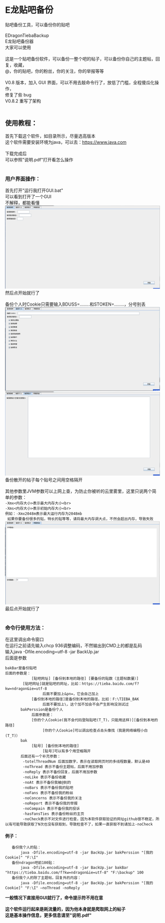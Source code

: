 # E龙贴吧备份
贴吧备份工具，可以备份你的贴吧<br>
<br>
EDragonTiebaBackup<br>
E龙贴吧备份器<br>
大家可以使用<br>
<br>
这是一个贴吧备份软件，可以备份一整个吧的帖子，可以备份你自己的主题帖，回复，收藏，<br>
@，你的贴吧，你的粉丝，你的关注，你的举报等等<br>
<br>
V0.8 版本，加入 GUI 界面，可以不用去敲命令行了，放低了门槛，全程傻瓜化操作，<br>
修复了些 bug<br>
V0.8.2 重写了架构<br>
<br>
## 使用教程：
首先下载这个软件，如目录所示，尽量选高版本<br>
这个软件需要安装环境为java，可以去：https://www.java.com<br>
<br>
下载完成后<br>
可以参照"说明.pdf"打开看怎么操作<br>
<br>
### 用户界面操作：
首先打开"运行我打开GUI.bat"<br>
可以看到打开了一个GUI<br>
不解释，都能看懂<br>
![<图片加载失败>](describeFiles/tieba1.png)<br>
然后点开始就行了<br>
<br>
备份个人时Cookie只需要输入BDUSS=……..和STOKEN=……..，分号别丢<br>
![<图片加载失败>](describeFiles/tieba2.png)<br>
![<图片加载失败>](describeFiles/tieba3.png)<br>
备份散开的帖子每个贴号之间用空格隔开<br>
<br>
其他参数里JVM参数可以上网上查，为防止你被听的云里雾里，这里只说两个简单的参数：<br>
		`-Xmx<内存大小>表示最大内存大小<br>`<br>
		`-Xms<内存大小>表示初始内存大小<br>`<br>
		`例如：-Xmx2048m表示最大运行内存为2048mb`<br>
		` 如果你要备份很多的贴，特长的贴等等，请将最大内存调大点，不然会超出内存，导致失败`<br>
![<图片加载失败>](describeFiles/tieba4.png)<br>
最后点开始就行了<br>
<br>
### 命令行使用方法：
在这里调出命令窗口<br>
在运行之前请先输入chcp 936调整编码，不然输出到CMD上的都是乱码<br>
输入java -Dfile.encoding=utf-8 -jar BackUp.jar<br>
后面是参数
```
bakBar是备份贴吧
后面的参数是：
            [贴吧网址] [备份到本地的路径] [要备份的贴数（主题帖数量）]
	    [贴吧网址]就是贴吧的网址，比如：https://tieba.baidu.com/f?kw=ndragon&ie=utf-8
                 后面不要加上&pn=，它会自己加上
            [备份到本地的路径]是备份到本地的路径，比如：F:\TIEBA_BAK
                 后面不要加上\，这个加不加会不会产生影响没测试过
       bakPerssion是备份个人
            后面参数是：
            [你的个人Cookie(我不会代码登陆贴吧(T_T)，只能用这样)][备份到本地的路径]
                 [你的个人Cookie]可以调出检查点击头像找（我是网络编程小白(T_T)）
       bak
            [贴号] [备份到本地的路径]
                 [贴号]可以有多个用空格隔开
       后面还有一个补充参数：
		-totelThreadNum 后面加数字，表示在读取网页时的多线程数量，默认是40
		-noThread 表示不备份主题帖，后面不用加参数
		-noReply 表示不备份回复，后面不用加参数
		-noLike 表示不备份收藏
		-noAt 表示不备份我被@到的
		-noBars 表示不备份我的贴吧
		-noFans 表示不备份我的粉丝
		-noConcerns 表示不备份我的关注
		-noReport 表示不备份我的举报
		-noCompain 表示不备份我的投诉
		-hasFansTies 表示备份粉丝的主页
		-noCheck表示不对文件进行检查，因为本软件获取验证的网址github很不稳定，所以有可能导致获取了N次也没有获取到，导致检查不了，如果一直获取不到请加上-noCheck
```

#### 例子：
```
   备份我个人的贴：
       java -Dfile.encoding=utf-8 -jar BackUp.jar bakPerssion "[我的Cookie]" "F:\I"
   备份ndragon吧前100贴：
       java -Dfile.encoding=utf-8 -jar BackUp.jar bakBar "https://tieba.baidu.com/f?kw=ndragon&ie=utf-8" "F:\backup" 100
   备份我个人的除了主题帖，回复外的内容：
       java -Dfile.encoding=utf-8 -jar BackUp.jar bakPerssion "[我的Cookie]" "F:\I" –noThread -noReply
```

**一般情况下直接用GUI就行了，命令提示符不用在意**<br><br>
**这个软件运行起来是耗流量的，因为他本身就是爬取网上的帖子**<br>
**这是基本操作信息，更多信息请至"说明.pdf"**

